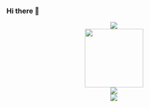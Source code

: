 ### Hi there 👋
<div align="center"> <img src="https://metrics.lecoq.io/zhengyangWang1?template=classic&isocalendar=1&languages=1&stars=1&base=header%2C%20activity%2C%20community%2C%20repositories%2C%20metadata&base.indepth=false&base.hireable=false&base.skip=false&isocalendar=false&isocalendar.duration=half-year&languages=false&languages.limit=4&languages.threshold=0%25&languages.other=false&languages.colors=github&languages.sections=most-used&languages.indepth=false&languages.analysis.timeout=15&languages.analysis.timeout.repositories=7.5&languages.categories=markup%2C%20programming&languages.recent.categories=markup%2C%20programming&languages.recent.load=300&languages.recent.days=14&stars=false&stars.limit=4&config.timezone=Asia%2FShanghai"/> </div>

<div align="center"> <img height="137px" src="https://github-readme-stats.vercel.app/api?username=zhengyangWang1&show_icons=true&theme=tokyonight" /> </div>

<div align="center"> <img src="https://github-profile-trophy.vercel.app/?username=zhengyangWang1" /> </div>

<div align="center"> <img src="https://github-readme-streak-stats.herokuapp.com/?user=zhengyangWang1" /> </div>

<!--
**zhengyangWang1/zhengyangWang1** is a ✨ _special_ ✨ repository because its `README.md` (this file) appears on your GitHub profile.

Here are some ideas to get you started:

- 🔭 I’m currently working on ...
- 🌱 I’m currently learning ...
- 👯 I’m looking to collaborate on ...
- 🤔 I’m looking for help with ...
- 💬 Ask me about ...
- 📫 How to reach me: ...
- 😄 Pronouns: ...
- ⚡ Fun fact: ...
-->
